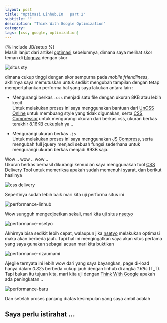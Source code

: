 ```yaml
---
layout: post
title: "Optimasi Linhub.IO   part 2"
subtitle: ""
description: "Think With Google Optimization"
category: 
tags: [css, google, optimization]
---
```

{% include JB/setup %}  
Masih lanjut dari artikel [optimasi](https://linhub.io/2017/02/16/optimasi-linhubio) sebelumnya, dimana saya melihat skor teman di [blognya](https://nsetyo.com) dengan skor  

<img src="{{ site.baseurl }}/img/nsetyo.png" class="img-responsive" alt="situs sty">  

dimana cukup tinggi dengan skor sempurna pada _mobile friendliness_, akhirnya saya memutuskan untuk sedikit mengubah tampilan dengan tetap mempertahankan performa hal yang saya lakukan 
antara lain :  

- Mengurangi berkas `.css` menjadi satu file dengan ukuran 8KB atau lebih kecil  
    Untuk melakukan proses ini saya menggunakan bantuan dari [UnCSS Online](https://uncss-online.com/) untuk membuang style yang tidak digunakan, serta [CSS Compressor](http://csscompressor.com/) 
    untuk mengurangi ukuran dari berkas css, ukuran berkas terakhir 8.16KB cukuplah ya ..  

- Mengurangi ukuran berkas `.js`  
    Untuk melakukan proses ini saya menggunakan [JS Compress](https://jscompress.com/), serta mengubah full jquery menjadi sebuah fungsi sederhana untuk mengurangi ukuran berkas menjadi 
    993B saja.  

Wow .. wow .. wow ..  
Ukuran berkas berhasil dikurangi kemudian saya menggunakan tool [CSS Delivery Tool](https://varvy.com/tools/css-delivery/) untuk memeriksa apakah sudah memenuhi syarat, dan berikut hasilnya  

<img src="{{ site.baseurl }}/img/css-delivery.png" class="img-responsive" alt="css delivery">  

Sepertinya sudah lebih baik mari kita uji performa situs ini  

<img src="{{ site.baseurl }}/img/performance-linhub.png" class="img-responsive" alt="performance-linhub">  

Wow sungguh mengedjoetkan sekali, mari kita uji situs [nsetyo](https://nsetyo.com)  

<img src="{{ site.baseurl }}/img/performance-nsetyo.png" class="img-responsive" alt="performance-nsetyo">  

Akhirnya bisa sedikit lebih cepat, walaupun jika [nsetyo](https://nsetyo.com) melakukan optimasi maka akan berbeda jauh. Tapi hal ini mengingatkan saya akan situs pertama yang saya gunakan 
sebagai acuan mari kita buktikan  

<img src="{{ site.baseurl }}/img/performance-rizaumami.png" class="img-responsive" alt="performance-rizaumami">  

Ajegile ternyata ini lebih wow dari yang saya bayangkan, page di-load hanya dalam *0.32s* berbeda cukup jauh dengan linhub di angka *1.69s* (T_T).  
Tapi bukan itu tujuan kita, mari kita uji dengan [Think With Google](https://testmysite.thinkwithgoogle.com/) apakah ada peningkatan ..  

<img src="{{ site.baseurl }}/img/new-linhub.png" class="img-responsive" alt="performance-baru">  

Dan setelah proses panjang diatas kesimpulan yang saya ambil adalah  
## Saya perlu istirahat ...